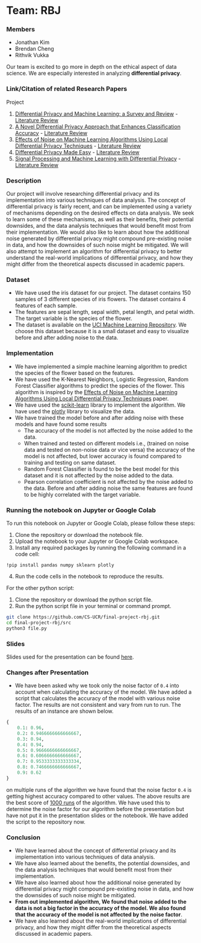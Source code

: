 # Team: RBJ

### Members 
- Jonathan Kim 
- Brendan Cheng 
- Rithvik Vukka

Our team is excited to go more in depth on the ethical aspect of data science. We are
especially interested in analyzing **differential privacy**.

### Link/Citation of related Research Papers
Project
1. [Differential Privacy and Machine Learning: a Survey and Review](https://arxiv.org/abs/1412.7584) - [Literature Review](https://github.com/CS-UCR/final-project-rbj/blob/main/summaries/Differential%20Privacy%20and%20Machine%20Learning%20A%20Survey%20and%20Review.md)
2. [A Novel Differential Privacy Approach that Enhances Classification Accuracy](https://dl.acm.org/doi/10.1145/2948992.2949027) - [Literature Review](https://github.com/CS-UCR/final-project-rbj/blob/main/summaries/A%20Novel%20Differential%20Privacy%20Approach%20that%20Enhances%20Classification%20Accuracy.md)
3. [Effects of Noise on Machine Learning Algorithms Using Local Differential Privacy Techniques](https://ieeexplore.ieee.org/stamp/stamp.jsp?tp=&arnumber=9422609) - [Literature Review](https://github.com/CS-UCR/final-project-rbj/blob/main/summaries/Effects%20of%20Noise%20on%20Machine%20Learning%20Algorithms%20Using%20Local%20Differential%20Privacy%20Techniques.md)
4. [Differential Privacy Made Easy](https://ieeexplore.ieee.org/stamp/stamp.jsp?tp=&arnumber=10007322) - [Literature Review](https://github.com/CS-UCR/final-project-rbj/blob/main/summaries/Differential%20Privacy%20Made%20Easy.md)
5. [Signal Processing and Machine Learning with Differential Privacy](https://ieeexplore.ieee.org/stamp/stamp.jsp?tp=&arnumber=6582713) - [Literature Review](https://github.com/CS-UCR/final-project-rbj/blob/main/summaries/Signal%20Processing%20and%20Machine%20Learning%20with%20Differential%20Privacy.md)

### Description
Our project will involve researching differential privacy and its implementation into various techniques of data analysis. The concept of differential privacy is fairly recent, and can be implemented using a variety of mechanisms depending on the desired effects on data analysis. We seek to learn some of these mechanisms, as well as their benefits, their potential downsides, and the data analysis techniques that would benefit most from their implementation. We would also like to learn about how the additional noise generated by differential privacy might compound pre-existing noise in data, and how the downsides of such noise might be mitigated. We will also attempt to implement an algorithm for differential privacy to better understand the real-world implications of differential privacy, and how they might differ from the theoretical aspects discussed in academic papers.


### Dataset 
- We have used the iris dataset for our project. The dataset contains 150 samples of 3 different species of iris flowers. The dataset contains 4 features of each sample. 
- The features are sepal length, sepal width, petal length, and petal width. The target variable is the species of the flower. 
- The dataset is available on the [UCI Machine Learning Repository](https://archive.ics.uci.edu/ml/datasets/iris). We choose this dataset because it is a small dataset and easy to visualize before and after adding noise to the data.

### Implementation
- We have implemented a simple machine learning algorithm to predict the species of the flower based on the features. 
- We have used the K-Nearest Neighbors, Logistic Regression, Random Forest Classifier algorithms to predict the species of the flower. This algorithm is inspired by the [Effects of Noise on Machine Learning Algorithms Using Local Differential Privacy Techniques](https://ieeexplore.ieee.org/stamp/stamp.jsp?tp=&arnumber=9422609) paper.
- We have used the [scikit-learn](https://scikit-learn.org/stable/) library to implement the algorithm. We have used the [plotly](https://plotly.com/python/) library to visualize the data.
- We have trained the model before and after adding noise with these models and have found some results
    - The accuracy of the model is not affected by the noise added to the data.
    - When trained and tested on different models i.e., (trained on noise data and tested on non-noise data or vice versa) the accuracy of the model is not affected, but lower accuracy is found compared to training and testing on same dataset.
    - Random Forest Classifier is found to be the best model for this dataset and it is not affected by the noise added to the data.
    - Pearson correlation coefficient is not affected by the noise added to the data. Before and after adding noise the same features are found to be highly correlated with the target variable.

### Running the notebook on Jupyter or Google Colab

To run this notebook on Jupyter or Google Colab, please follow these steps:

1. Clone the repository or download the notebook file.
2. Upload the notebook to your Jupyter or Google Colab workspace.
3. Install any required packages by running the following command in a code cell:

```ipython
!pip install pandas numpy sklearn plotly
```

4. Run the code cells in the notebook to reproduce the results.

For the other python script: 
1. Clone the repository or download the python script file.
2. Run the python script file in your terminal or command prompt.

```bash
git clone https://github.com/CS-UCR/final-project-rbj.git
cd final-project-rbj/src
python3 file.py
```


### Slides
Slides used for the presentation can be found [here](https://docs.google.com/presentation/d/e/2PACX-1vTPQGlRAhgOtQvznw7oWjcxE_dYr9pThI7dvekNsARCBShW2id5omxDBPrh8o7MP90w_s9XXHlaMb1B/pub?start=true&loop=true&delayms=3000).


### Changes after Presentation
- We have been asked why we took only the noise factor of `0.4` into account when calculating the accuracy of the model. We have added a script that calculates the accuracy of the model with various noise factor. The results are not consistent and vary from run to run. The results of an instance are shown below.

```python
{
    0.1: 0.96,
    0.2: 0.9466666666666667,
    0.3: 0.94,
    0.4: 0.94,
    0.5: 0.9666666666666667,
    0.6: 0.6066666666666667,
    0.7: 0.9533333333333334,
    0.8: 0.7466666666666667,
    0.9: 0.62
}
```

on multiple runs of the algorithm we have found that the noise factor `0.4` is getting highest accuracy compared to other values. The above results are the best score of [1000 runs](https://github.com/CS-UCR/final-project-rbj/blob/97376dd3ead49435b07e8ba294b3d8c5a11d678e/src/file.py#L79C26-L88) of the algorithm. We have used this to determine the noise factor for our algorithm before the presentation but have not put it in the presentation slides or the notebook. We have added the script to the repository now. 

### Conclusion
- We have learned about the concept of differential privacy and its implementation into various techniques of data analysis. 
- We have also learned about the benefits, the potential downsides, and the data analysis techniques that would benefit most from their implementation. 
- We have also learned about how the additional noise generated by differential privacy might compound pre-existing noise in data, and how the downsides of such noise might be mitigated.
- **From out implemented algorithm, We found that noise added to the data is not a big factor in the accuracy of the model. We also found that the accuracy of the model is not affected by the noise factor**.
- We have also learned about the real-world implications of differential privacy, and how they might differ from the theoretical aspects discussed in academic papers.